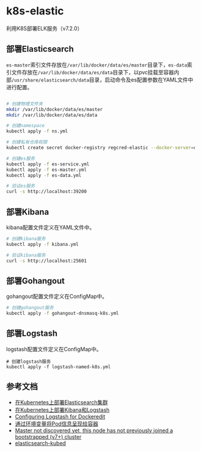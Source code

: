 # k8s-elastic
利用K8S部署ELK服务（v7.2.0）

## 部署Elasticsearch

`es-master`索引文件存放在`/var/lib/docker/data/es/master`目录下，`es-data`索引文件存放在`/var/lib/docker/data/es/data`目录下，以pvc挂载至容器内部`/usr/share/elasticsearch/data`目录，启动命令及es配置参数在YAML文件中进行配置。

```bash

# 创建物理文件夹
mkdir /var/lib/docker/data/es/master
mkdir /var/lib/docker/data/es/data

# 创建namespace
kubectl apply -f ns.yml

# 创建私有仓库权限
kubectl create secret docker-registry regcred-elastic --docker-server=dockerhub-pr.yeshj.com --docker-username=xxx --docker-password=xxx --docker-email=xxx -n ns-elastic

# 创建es服务
kubectl apply -f es-service.yml
kubectl apply -f es-master.yml
kubectl apply -f es-data.yml

# 验证es服务
curl -s http://localhost:39200
```

## 部署Kibana

kibana配置文件定义在YAML文件中。

```bash
# 创建kibana服务
kubectl apply -f kibana.yml

# 验证kibana服务
curl -s http://localhost:25601
```

## 部署Gohangout

gohangout配置文件定义在ConfigMap中。

```bash
# 创建gohangout服务
kubectl apply -f gohangout-dnsmasq-k8s.yml
```

## 部署Logstash

logstash配置文件定义在ConfigMap中。

```
# 创建logstash服务
kubectl apply -f logstash-named-k8s.yml
```

## 参考文档

- [在Kubernetes上部署Elasticsearch集群](https://blog.csdn.net/chenleiking/article/details/79453460)
- [在Kubernetes上部署Kibana和Logstash](https://blog.csdn.net/chenleiking/article/details/79466158)
- [Configuring Logstash for Dockeredit](https://www.elastic.co/guide/en/logstash/current/docker-config.html)
- [通过环境变量将Pod信息呈现给容器](https://kubernetes.io/zh/docs/tasks/inject-data-application/environment-variable-expose-pod-information/)
- [Master not discovered yet, this node has not previously joined a bootstrapped (v7+) cluster](https://discuss.elastic.co/t/master-not-discovered-yet-this-node-has-not-previously-joined-a-bootstrapped-v7-cluster/176304)
- [elasticsearch-kubed](https://github.com/jswidler/elasticsearch-kubed)
